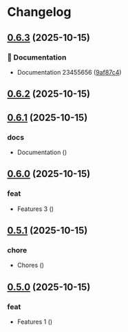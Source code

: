 # Changelog

## [0.6.3](https://github.com/zkhan360healthtek/release/compare/v0.6.2...v0.6.3) (2025-10-15)

### 📝 Documentation

* Documentation 23455656 ([9af87c4](https://github.com/zkhan360healthtek/release/commit/9af87c4b61f02897e299c3de2c4e7796ba179d0f))

## [0.6.2](https://github.com/zkhan360healthtek/release/compare/v0.6.1...v0.6.2) (2025-10-15)

## [0.6.1](https://github.com/zkhan360healthtek/release/compare/v0.6.0...v0.6.1) (2025-10-15)

### docs

* Documentation ([](https://github.com/zkhan360healthtek/release/commit/d9e7a242b19a12158fa92bc373d5b2da8becc60c))

## [0.6.0](https://github.com/zkhan360healthtek/release/compare/v0.5.1...v0.6.0) (2025-10-15)

### feat

* Features 3 ([](https://github.com/zkhan360healthtek/release/commit/6e6925d53c40dec53509625e33779b0a76ff8a66))

## [0.5.1](https://github.com/zkhan360healthtek/release/compare/v0.5.0...v0.5.1) (2025-10-15)

### chore

* Chores ([](https://github.com/zkhan360healthtek/release/commit/7cda7f41f608ca21a1da8352916a68e906284e81))

## [0.5.0](https://github.com/zkhan360healthtek/release/compare/v0.4.0...v0.5.0) (2025-10-15)

### feat

* Features 1 ([](https://github.com/zkhan360healthtek/release/commit/c426d7c70473b55b9303adcc4243ccceee6a4491))
